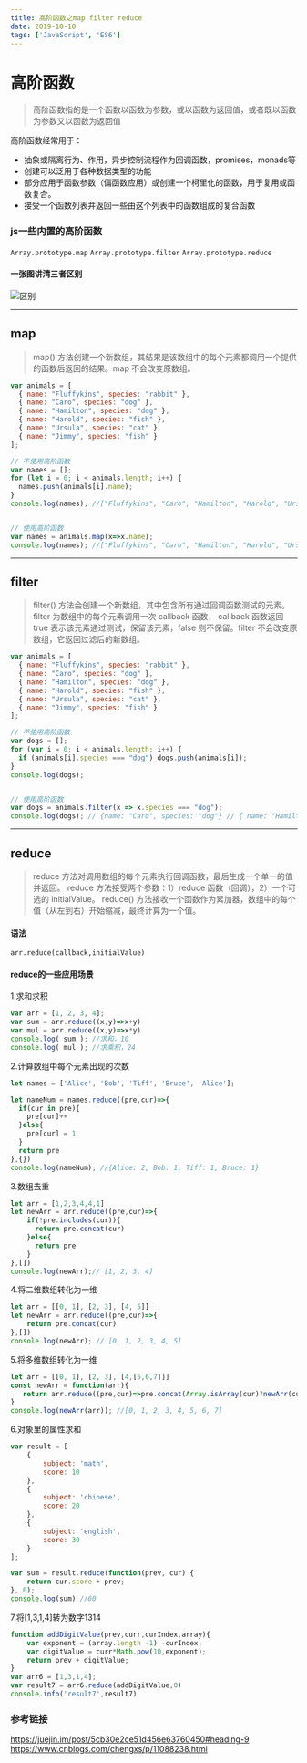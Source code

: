 ```yaml
---
title: 高阶函数之map filter reduce
date: 2019-10-10
tags: ['JavaScript', 'ES6']
---
```


# 高阶函数
>高阶函数指的是一个函数以函数为参数，或以函数为返回值，或者既以函数为参数又以函数为返回值

高阶函数经常用于：

- 抽象或隔离行为、作用，异步控制流程作为回调函数，promises，monads等
- 创建可以泛用于各种数据类型的功能
- 部分应用于函数参数（偏函数应用）或创建一个柯里化的函数，用于复用或函数复合。
- 接受一个函数列表并返回一些由这个列表中的函数组成的复合函数


### js一些内置的高阶函数
`Array.prototype.map`
`Array.prototype.filter` 
`Array.prototype.reduce `

#### 一张图讲清三者区别
![区别](https://upload-images.jianshu.io/upload_images/18509339-c81a84969495d496.png?imageMogr2/auto-orient/strip%7CimageView2/2/w/1240)

---
## map
>map() 方法创建一个新数组，其结果是该数组中的每个元素都调用一个提供的函数后返回的结果。map 不会改变原数组。
```javascript
var animals = [
  { name: "Fluffykins", species: "rabbit" },
  { name: "Caro", species: "dog" },
  { name: "Hamilton", species: "dog" },
  { name: "Harold", species: "fish" },
  { name: "Ursula", species: "cat" },
  { name: "Jimmy", species: "fish" }
];

// 不使用高阶函数
var names = [];
for (let i = 0; i < animals.length; i++) {
  names.push(animals[i].name);
}
console.log(names); //["Fluffykins", "Caro", "Hamilton", "Harold", "Ursula", "Jimmy"]


// 使用高阶函数
var names = animals.map(x=>x.name);
console.log(names); //["Fluffykins", "Caro", "Hamilton", "Harold", "Ursula", "Jimmy"]
```
---
## filter
>filter() 方法会创建一个新数组，其中包含所有通过回调函数测试的元素。
filter 为数组中的每个元素调用一次 callback 函数， callback 函数返回 true 表示该元素通过测试，保留该元素，false 则不保留。filter 不会改变原数组，它返回过滤后的新数组。
```javascript
var animals = [
  { name: "Fluffykins", species: "rabbit" },
  { name: "Caro", species: "dog" },
  { name: "Hamilton", species: "dog" },
  { name: "Harold", species: "fish" },
  { name: "Ursula", species: "cat" },
  { name: "Jimmy", species: "fish" }
];

// 不使用高阶函数
var dogs = [];
for (var i = 0; i < animals.length; i++) {
  if (animals[i].species === "dog") dogs.push(animals[i]);
}
console.log(dogs); 


// 使用高阶函数
var dogs = animals.filter(x => x.species === "dog");
console.log(dogs); // {name: "Caro", species: "dog"} // { name: "Hamilton", species: "dog" }

```
---
## reduce
>reduce 方法对调用数组的每个元素执行回调函数，最后生成一个单一的值并返回。 reduce 方法接受两个参数：1）reduce 函数（回调），2）一个可选的 initialValue。
reduce() 方法接收一个函数作为累加器，数组中的每个值（从左到右）开始缩减，最终计算为一个值。

#### 语法
`arr.reduce(callback,initialValue)`

#### reduce的一些应用场景
1.求和求积
```javascript
var arr = [1, 2, 3, 4];
var sum = arr.reduce((x,y)=>x+y)
var mul = arr.reduce((x,y)=>x*y)
console.log( sum ); //求和，10
console.log( mul ); //求乘积，24
```
2.计算数组中每个元素出现的次数
```javascript
let names = ['Alice', 'Bob', 'Tiff', 'Bruce', 'Alice'];

let nameNum = names.reduce((pre,cur)=>{
  if(cur in pre){
    pre[cur]++
  }else{
    pre[cur] = 1 
  }
  return pre
},{})
console.log(nameNum); //{Alice: 2, Bob: 1, Tiff: 1, Bruce: 1}
```
3.数组去重
```javascript
let arr = [1,2,3,4,4,1]
let newArr = arr.reduce((pre,cur)=>{
    if(!pre.includes(cur)){
      return pre.concat(cur)
    }else{
      return pre
    }
},[])
console.log(newArr);// [1, 2, 3, 4]
```
4.将二维数组转化为一维
```javascript
let arr = [[0, 1], [2, 3], [4, 5]]
let newArr = arr.reduce((pre,cur)=>{
    return pre.concat(cur)
},[])
console.log(newArr); // [0, 1, 2, 3, 4, 5]
```
5.将多维数组转化为一维
```javascript
let arr = [[0, 1], [2, 3], [4,[5,6,7]]]
const newArr = function(arr){
   return arr.reduce((pre,cur)=>pre.concat(Array.isArray(cur)?newArr(cur):cur),[])
}
console.log(newArr(arr)); //[0, 1, 2, 3, 4, 5, 6, 7]
```
6.对象里的属性求和
```javascript
var result = [
    {
        subject: 'math',
        score: 10
    },
    {
        subject: 'chinese',
        score: 20
    },
    {
        subject: 'english',
        score: 30
    }
];

var sum = result.reduce(function(prev, cur) {
    return cur.score + prev;
}, 0);
console.log(sum) //60
```
7.将[1,3,1,4]转为数字1314
```javascript
function addDigitValue(prev,curr,curIndex,array){
    var exponent = (array.length -1) -curIndex;
    var digitValue = curr*Math.pow(10,exponent);
    return prev + digitValue;
}
var arr6 = [1,3,1,4];
var result7 = arr6.reduce(addDigitValue,0)
console.info('result7',result7)
```
### 参考链接
https://juejin.im/post/5cb30e2ce51d456e63760450#heading-9
https://www.cnblogs.com/chengxs/p/11088238.html
